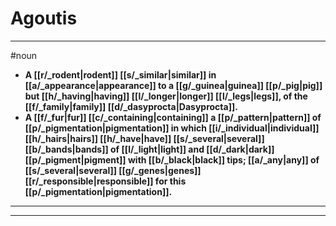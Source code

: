 # Agoutis
---
#noun
- **A [[r/_rodent|rodent]] [[s/_similar|similar]] in [[a/_appearance|appearance]] to a [[g/_guinea|guinea]] [[p/_pig|pig]] but [[h/_having|having]] [[l/_longer|longer]] [[l/_legs|legs]], of the [[f/_family|family]] [[d/_dasyprocta|Dasyprocta]].**
- **A [[f/_fur|fur]] [[c/_containing|containing]] a [[p/_pattern|pattern]] of [[p/_pigmentation|pigmentation]] in which [[i/_individual|individual]] [[h/_hairs|hairs]] [[h/_have|have]] [[s/_several|several]] [[b/_bands|bands]] of [[l/_light|light]] and [[d/_dark|dark]] [[p/_pigment|pigment]] with [[b/_black|black]] tips; [[a/_any|any]] of [[s/_several|several]] [[g/_genes|genes]] [[r/_responsible|responsible]] for this [[p/_pigmentation|pigmentation]].**
---
---
